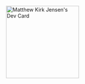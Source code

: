 <a href="https://app.daily.dev/mjensen"><img src="https://api.daily.dev/devcards/9b514f746cf8466d9374871f5d70b6ac.png?r=dg3" width="200" alt="Matthew Kirk Jensen's Dev Card"/></a>
